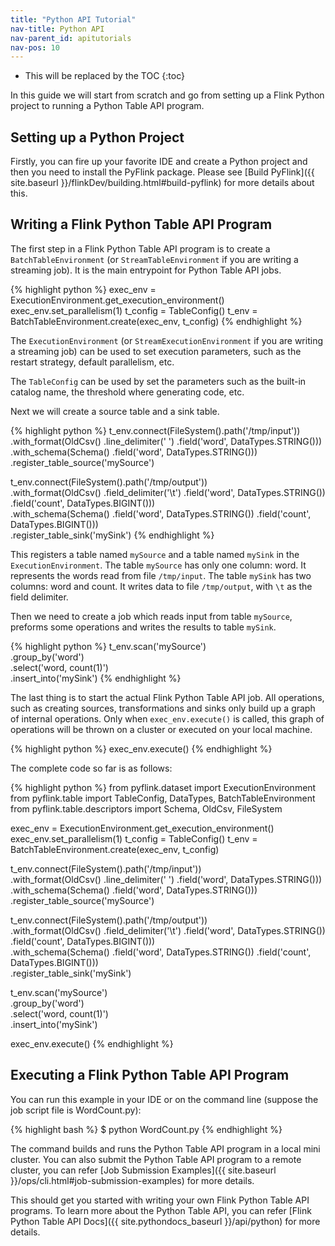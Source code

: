 ```yaml
---
title: "Python API Tutorial"
nav-title: Python API
nav-parent_id: apitutorials
nav-pos: 10
---
```

<!--
Licensed to the Apache Software Foundation (ASF) under one
or more contributor license agreements.  See the NOTICE file
distributed with this work for additional information
regarding copyright ownership.  The ASF licenses this file
to you under the Apache License, Version 2.0 (the
"License"); you may not use this file except in compliance
with the License.  You may obtain a copy of the License at

  http://www.apache.org/licenses/LICENSE-2.0

Unless required by applicable law or agreed to in writing,
software distributed under the License is distributed on an
"AS IS" BASIS, WITHOUT WARRANTIES OR CONDITIONS OF ANY
KIND, either express or implied.  See the License for the
specific language governing permissions and limitations
under the License.
-->

* This will be replaced by the TOC
{:toc}

In this guide we will start from scratch and go from setting up a Flink Python project
to running a Python Table API program.

## Setting up a Python Project

Firstly, you can fire up your favorite IDE and create a Python project and then
you need to install the PyFlink package. Please
see [Build PyFlink]({{ site.baseurl }}/flinkDev/building.html#build-pyflink)
for more details about this.

## Writing a Flink Python Table API Program

The first step in a Flink Python Table API program is to create a `BatchTableEnvironment`
(or `StreamTableEnvironment` if you are writing a streaming job). It is the main entrypoint
for Python Table API jobs.

{% highlight python %}
exec_env = ExecutionEnvironment.get_execution_environment()
exec_env.set_parallelism(1)
t_config = TableConfig()
t_env = BatchTableEnvironment.create(exec_env, t_config)
{% endhighlight %}

The `ExecutionEnvironment` (or `StreamExecutionEnvironment` if you are writing a streaming job)
can be used to set execution parameters, such as the restart strategy, default parallelism, etc.

The `TableConfig` can be used by set the parameters such as the built-in catalog name, the
threshold where generating code, etc.

Next we will create a source table and a sink table.

{% highlight python %}
t_env.connect(FileSystem().path('/tmp/input')) \
    .with_format(OldCsv()
                 .line_delimiter(' ')
                 .field('word', DataTypes.STRING()))\
    .with_schema(Schema()
                 .field('word', DataTypes.STRING()))\
    .register_table_source('mySource')

t_env.connect(FileSystem().path('/tmp/output')) \
    .with_format(OldCsv()
                 .field_delimiter('\t')
                 .field('word', DataTypes.STRING())
                 .field('count', DataTypes.BIGINT()))\
    .with_schema(Schema()
                 .field('word', DataTypes.STRING())
                 .field('count', DataTypes.BIGINT()))\
    .register_table_sink('mySink')
{% endhighlight %}

This registers a table named `mySource` and a table named `mySink` in the
`ExecutionEnvironment`. The table `mySource` has only one column: word.
It represents the words read from file `/tmp/input`. The table `mySink` has two columns:
word and count. It writes data to file `/tmp/output`, with `\t` as the field delimiter.

Then we need to create a job which reads input from table `mySource`, preforms some
operations and writes the results to table `mySink`.

{% highlight python %}
t_env.scan('mySource')\
    .group_by('word')\
    .select('word, count(1)')\
    .insert_into('mySink')
{% endhighlight %}

The last thing is to start the actual Flink Python Table API job. All operations, such as
creating sources, transformations and sinks only build up a graph of internal operations.
Only when `exec_env.execute()` is called, this graph of operations will be thrown on a cluster or
executed on your local machine.

{% highlight python %}
exec_env.execute()
{% endhighlight %}

The complete code so far is as follows:

{% highlight python %}
from pyflink.dataset import ExecutionEnvironment
from pyflink.table import TableConfig, DataTypes, BatchTableEnvironment
from pyflink.table.descriptors import Schema, OldCsv, FileSystem

exec_env = ExecutionEnvironment.get_execution_environment()
exec_env.set_parallelism(1)
t_config = TableConfig()
t_env = BatchTableEnvironment.create(exec_env, t_config)

t_env.connect(FileSystem().path('/tmp/input')) \
    .with_format(OldCsv()
                 .line_delimiter(' ')
                 .field('word', DataTypes.STRING()))\
    .with_schema(Schema()
                 .field('word', DataTypes.STRING()))\
    .register_table_source('mySource')

t_env.connect(FileSystem().path('/tmp/output')) \
    .with_format(OldCsv()
                 .field_delimiter('\t')
                 .field('word', DataTypes.STRING())
                 .field('count', DataTypes.BIGINT()))\
    .with_schema(Schema()
                 .field('word', DataTypes.STRING())
                 .field('count', DataTypes.BIGINT()))\
    .register_table_sink('mySink')

t_env.scan('mySource')\
    .group_by('word')\
    .select('word, count(1)')\
    .insert_into('mySink')

exec_env.execute()
{% endhighlight %}

## Executing a Flink Python Table API Program

You can run this example in your IDE or on the command line (suppose the job script file is
WordCount.py):

{% highlight bash %}
$ python WordCount.py
{% endhighlight %}

The command builds and runs the Python Table API program in a local mini cluster.
You can also submit the Python Table API program to a remote cluster, you can refer
[Job Submission Examples]({{ site.baseurl }}/ops/cli.html#job-submission-examples)
for more details.

This should get you started with writing your own Flink Python Table API programs.
To learn more about the Python Table API, you can refer
[Flink Python Table API Docs]({{ site.pythondocs_baseurl }}/api/python) for more details.
